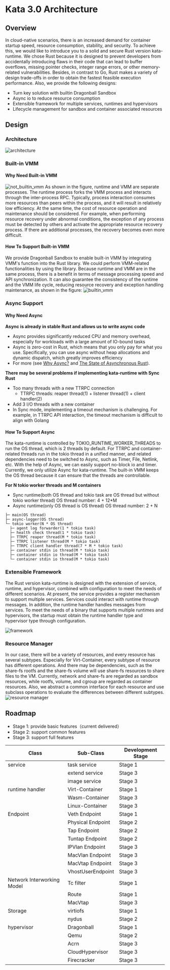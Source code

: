 # Kata 3.0 Architecture
## Overview
In cloud-native scenarios, there is an increased demand for container startup speed, resource consumption, stability, and security. To achieve this, we would like to introduce you to a solid and secure Rust version kata-runtime. We chose Rust because it is designed to prevent developers from accidentally introducing flaws in their code that can lead to buffer overflows, missing pointer checks, integer range errors, or other memory-related vulnerabilities. Besides, in contrast to Go, Rust makes a variety of design trade-offs in order to obtain the fastest feasible execution performance.
Also, we provide the following designs:

- Turn key solution with builtin Dragonball Sandbox
- Async io to reduce resource consumption
- Extensible framework for multiple services, runtimes and hypervisors
- Lifecycle management for sandbox and container associated resources
## Design
### Architecture
![architecture](./images/architecture.png)
### Built-in VMM
#### Why Need Built-in VMM
![not_builtin_vmm](./images/not_built_in_vmm.png)
As shown in the figure, runtime and VMM are separate processes. The runtime process forks the VMM process and interacts through the inter-process RPC. Typically, process interaction consumes more resources than peers within the process, and it will result in relatively low efficiency. At the same time, the cost of resource operation and maintenance should be considered. For example, when performing resource recovery under abnormal conditions, the exception of any process must be detected by others and activate the appropriate resource recovery process. If there are additional processes, the recovery becomes even more difficult.
#### How To Support Built-in VMM
We provide Dragonball Sandbox to enable built-in VMM by integrating VMM's function into the Rust library. We could perform VMM-related functionalities by using the library. Because runtime and VMM  are in the same process, there is a benefit in terms of message processing speed and API synchronization. It can also guarantee the consistency of the runtime and the VMM life cycle, reducing resource recovery and exception handling maintenance, as shown in the figure:
![builtin_vmm](./images/built_in_vmm.png)
### Async Support
#### Why Need Async
**Async is already in stable Rust and allows us to write async code**

- Async provides significantly reduced CPU and memory overhead, especially for workloads with a large amount of IO-bound tasks
- Async is zero-cost in Rust, which means that you only pay for what you use. Specifically, you can use async without heap allocations and dynamic dispatch, which greatly improves efficiency
- For more (see [Why Async?](https://rust-lang.github.io/async-book/01_getting_started/02_why_async.html) and [The State of Asynchronous Rust](https://rust-lang.github.io/async-book/01_getting_started/03_state_of_async_rust.html)).

**There may be several problems if implementing kata-runtime with Sync Rust**

- Too many threads with a new TTRPC connection
   - TTRPC threads: reaper thread(1) + listener thread(1) + client handler(2)
- Add 3 I/O threads with a new container
- In Sync mode, implementing a timeout mechanism is challenging. For example, in TTRPC API interaction, the timeout mechanism is difficult to align with Golang
#### How To Support Async
The kata-runtime is controlled by TOKIO_RUNTIME_WORKER_THREADS to run the OS thread, which is 2 threads by default. For TTRPC and container-related threads run in the tokio thread in a unified manner, and related dependencies need to be switched to Async, such as Timer, File, Netlink, etc. With the help of Async, we can easily support no-block io and timer. Currently, we only utilize Async for kata-runtime. The built-in VMM keeps the OS thread because it can ensure that the threads are controllable.

**For N tokio worker threads and M containers**

- Sync runtime(both OS thread and tokio task are OS thread but without tokio worker thread)  OS thread number:  4 + 12*M
- Async runtime(only OS thread is OS thread) OS thread number: 2 + N
```shell
├─ main(OS thread)
├─ async-logger(OS thread)
└─ tokio worker(N * OS thread)
  ├─ agent log forwarder(1 * tokio task)
  ├─ health check thread(1 * tokio task)
  ├─ TTRPC reaper thread(M * tokio task)
  ├─ TTRPC listener thread(M * tokio task)
  ├─ TTRPC client handler thread(7 * M * tokio task)
  ├─ container stdin io thread(M * tokio task)
  ├─ container stdin io thread(M * tokio task)
  └─ container stdin io thread(M * tokio task)
```
### Extensible Framework
The Rust version kata-runtime is designed with the extension of service, runtime, and hypervisor, combined with configuration to meet the needs of different scenarios. At present, the service provides a register mechanism to support multiple services. Services could interact with runtime through messages. In addition, the runtime handler handles messages from services. To meet the needs of a binary that supports multiple runtimes and hypervisors, the startup must obtain the runtime handler type and hypervisor type through configuration.

![framework](./images/framework.png)
### Resource Manager
In our case, there will be a variety of resources, and every resource has several subtypes. Especially for Virt-Container, every subtype of resource has different operations. And there may be dependencies, such as the share-fs rootfs and the share-fs volume will use share-fs resources to share files to the VM. Currently, network and share-fs are regarded as sandbox resources, while rootfs, volume, and cgroup are regarded as container resources. Also, we abstract a common interface for each resource and use subclass operations to evaluate the differences between different subtypes.
![resource manager](./images/resourceManager.png)

## Roadmap

- Stage 1: provide basic features（current delivered）
- Stage 2: support common features
- Stage 3: support full features

| **Class** | **Sub-Class** | **Development Stage** |
| --- | --- | --- |
| service | task service | Stage 1 |
|  | extend service | Stage 3 |
|  | image service | Stage 3 |
| runtime handler | Virt-Container | Stage 1 |
|  | Wasm-Container | Stage 3 |
|  | Linux-Container | Stage 3 |
| Endpoint | Veth Endpoint | Stage 1 |
|  | Physical Endpoint | Stage 2 |
|  | Tap Endpoint | Stage 2 |
|  | Tuntap Endpoint | Stage 2 |
|  | IPVlan Endpoint | Stage 3 |
|  | MacVlan Endpoint | Stage 3 |
|  | MacVtap Endpoint | Stage 3 |
|  | VhostUserEndpoint | Stage 3 |
| Network Interworking Model | Tc filter | Stage 1 |
|  | Route | Stage 1 |
|  | MacVtap | Stage 3 |
| Storage | virtiofs | Stage 1 |
|  | nydus | Stage 2 |
| hypervisor | Dragonball | Stage 1 |
|  | Qemu | Stage 2 |
|  | Acrn | Stage 3 |
|  | CloudHypervisor | Stage 3 |
|  | Firecracker | Stage 3 |
